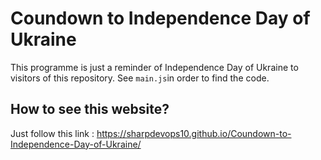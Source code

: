 # Coundown to Independence Day of Ukraine
This programme is just a reminder of Independence Day of Ukraine to visitors of this repository.
See `main.js`in order to find the code.
## How to see this website?
Just follow this link : https://sharpdevops10.github.io/Coundown-to-Independence-Day-of-Ukraine/
